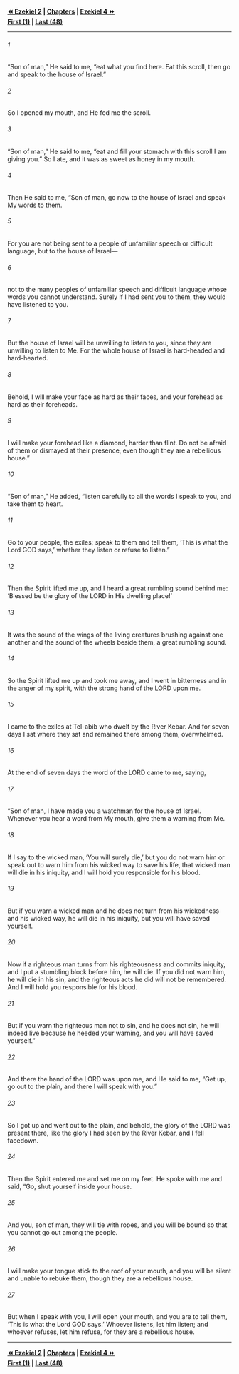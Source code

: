   
**[⏪ Ezekiel 2](./Ezekiel%202.md) | [Chapters](./_index.md) | [Ezekiel 4 ⏩](./Ezekiel%204.md)**  
**[First (1)](./Ezekiel%201.md) | [Last (48)](./Ezekiel%2048.md)**  
  
---  
  
###### 1  
“Son of man,” He said to me, “eat what you find here. Eat this scroll, then go and speak to the house of Israel.”  
  
###### 2  
So I opened my mouth, and He fed me the scroll.  
  
###### 3  
“Son of man,” He said to me, “eat and fill your stomach with this scroll I am giving you.” So I ate, and it was as sweet as honey in my mouth.  
  
###### 4  
Then He said to me, “Son of man, go now to the house of Israel and speak My words to them.  
  
###### 5  
For you are not being sent to a people of unfamiliar speech or difficult language, but to the house of Israel—  
  
###### 6  
not to the many peoples of unfamiliar speech and difficult language whose words you cannot understand. Surely if I had sent you to them, they would have listened to you.  
  
###### 7  
But the house of Israel will be unwilling to listen to you, since they are unwilling to listen to Me. For the whole house of Israel is hard-headed and hard-hearted.  
  
###### 8  
Behold, I will make your face as hard as their faces, and your forehead as hard as their foreheads.  
  
###### 9  
I will make your forehead like a diamond, harder than flint. Do not be afraid of them or dismayed at their presence, even though they are a rebellious house.”  
  
###### 10  
“Son of man,” He added, “listen carefully to all the words I speak to you, and take them to heart.  
  
###### 11  
Go to your people, the exiles; speak to them and tell them, ‘This is what the Lord GOD says,’ whether they listen or refuse to listen.”  
  
###### 12  
Then the Spirit lifted me up, and I heard a great rumbling sound behind me: ‘Blessed be the glory of the LORD in His dwelling place!’  
  
###### 13  
It was the sound of the wings of the living creatures brushing against one another and the sound of the wheels beside them, a great rumbling sound.  
  
###### 14  
So the Spirit lifted me up and took me away, and I went in bitterness and in the anger of my spirit, with the strong hand of the LORD upon me.  
  
###### 15  
I came to the exiles at Tel-abib who dwelt by the River Kebar. And for seven days I sat where they sat and remained there among them, overwhelmed.  
  
###### 16  
At the end of seven days the word of the LORD came to me, saying,  
  
###### 17  
“Son of man, I have made you a watchman for the house of Israel. Whenever you hear a word from My mouth, give them a warning from Me.  
  
###### 18  
If I say to the wicked man, ‘You will surely die,’ but you do not warn him or speak out to warn him from his wicked way to save his life, that wicked man will die in his iniquity, and I will hold you responsible for his blood.  
  
###### 19  
But if you warn a wicked man and he does not turn from his wickedness and his wicked way, he will die in his iniquity, but you will have saved yourself.  
  
###### 20  
Now if a righteous man turns from his righteousness and commits iniquity, and I put a stumbling block before him, he will die. If you did not warn him, he will die in his sin, and the righteous acts he did will not be remembered. And I will hold you responsible for his blood.  
  
###### 21  
But if you warn the righteous man not to sin, and he does not sin, he will indeed live because he heeded your warning, and you will have saved yourself.”  
  
###### 22  
And there the hand of the LORD was upon me, and He said to me, “Get up, go out to the plain, and there I will speak with you.”  
  
###### 23  
So I got up and went out to the plain, and behold, the glory of the LORD was present there, like the glory I had seen by the River Kebar, and I fell facedown.  
  
###### 24  
Then the Spirit entered me and set me on my feet. He spoke with me and said, “Go, shut yourself inside your house.  
  
###### 25  
And you, son of man, they will tie with ropes, and you will be bound so that you cannot go out among the people.  
  
###### 26  
I will make your tongue stick to the roof of your mouth, and you will be silent and unable to rebuke them, though they are a rebellious house.  
  
###### 27  
But when I speak with you, I will open your mouth, and you are to tell them, ‘This is what the Lord GOD says.’ Whoever listens, let him listen; and whoever refuses, let him refuse, for they are a rebellious house.  
  
  
---  
  
**[⏪ Ezekiel 2](./Ezekiel%202.md) | [Chapters](./_index.md) | [Ezekiel 4 ⏩](./Ezekiel%204.md)**  
**[First (1)](./Ezekiel%201.md) | [Last (48)](./Ezekiel%2048.md)**  
  
